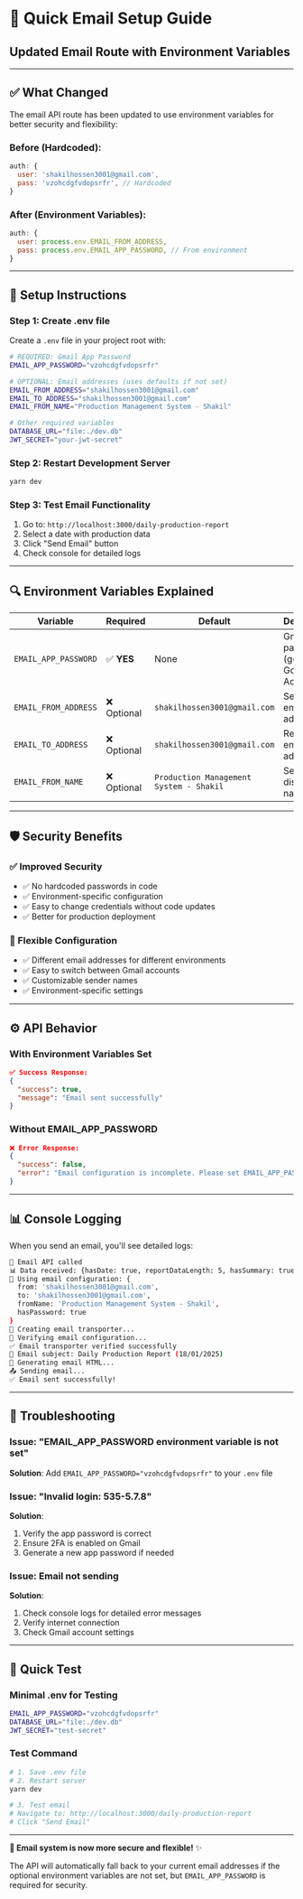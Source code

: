 # 🚀 Quick Email Setup Guide
## Updated Email Route with Environment Variables

---

## ✅ **What Changed**

The email API route has been updated to use environment variables for better security and flexibility:

### **Before** (Hardcoded):
```javascript
auth: {
  user: 'shakilhossen3001@gmail.com',
  pass: 'vzohcdgfvdopsrfr', // Hardcoded
}
```

### **After** (Environment Variables):
```javascript
auth: {
  user: process.env.EMAIL_FROM_ADDRESS,
  pass: process.env.EMAIL_APP_PASSWORD, // From environment
}
```

---

## 🔧 **Setup Instructions**

### **Step 1: Create .env file**
Create a `.env` file in your project root with:

```bash
# REQUIRED: Gmail App Password
EMAIL_APP_PASSWORD="vzohcdgfvdopsrfr"

# OPTIONAL: Email addresses (uses defaults if not set)
EMAIL_FROM_ADDRESS="shakilhossen3001@gmail.com"
EMAIL_TO_ADDRESS="shakilhossen3001@gmail.com"
EMAIL_FROM_NAME="Production Management System - Shakil"

# Other required variables
DATABASE_URL="file:./dev.db"
JWT_SECRET="your-jwt-secret"
```

### **Step 2: Restart Development Server**
```bash
yarn dev
```

### **Step 3: Test Email Functionality**
1. Go to: `http://localhost:3000/daily-production-report`
2. Select a date with production data
3. Click "Send Email" button
4. Check console for detailed logs

---

## 🔍 **Environment Variables Explained**

| Variable | Required | Default | Description |
|----------|----------|---------|-------------|
| `EMAIL_APP_PASSWORD` | ✅ **YES** | None | Gmail app password (get from Google Account) |
| `EMAIL_FROM_ADDRESS` | ❌ Optional | `shakilhossen3001@gmail.com` | Sender email address |
| `EMAIL_TO_ADDRESS` | ❌ Optional | `shakilhossen3001@gmail.com` | Recipient email address |
| `EMAIL_FROM_NAME` | ❌ Optional | `Production Management System - Shakil` | Sender display name |

---

## 🛡️ **Security Benefits**

### **✅ Improved Security**
- ✅ No hardcoded passwords in code
- ✅ Environment-specific configuration
- ✅ Easy to change credentials without code updates
- ✅ Better for production deployment

### **🔄 Flexible Configuration**
- ✅ Different email addresses for different environments
- ✅ Easy to switch between Gmail accounts
- ✅ Customizable sender names
- ✅ Environment-specific settings

---

## ⚙️ **API Behavior**

### **With Environment Variables Set**
```json
✅ Success Response:
{
  "success": true,
  "message": "Email sent successfully"
}
```

### **Without EMAIL_APP_PASSWORD**
```json
❌ Error Response:
{
  "success": false,
  "error": "Email configuration is incomplete. Please set EMAIL_APP_PASSWORD environment variable."
}
```

---

## 📊 **Console Logging**

When you send an email, you'll see detailed logs:

```bash
📧 Email API called
📊 Data received: {hasDate: true, reportDataLength: 5, hasSummary: true}
📧 Using email configuration: {
  from: 'shakilhossen3001@gmail.com',
  to: 'shakilhossen3001@gmail.com',
  fromName: 'Production Management System - Shakil',
  hasPassword: true
}
📧 Creating email transporter...
🔐 Verifying email configuration...
✅ Email transporter verified successfully
📧 Email subject: Daily Production Report (18/01/2025)
🎨 Generating email HTML...
📤 Sending email...
✅ Email sent successfully!
```

---

## 🔧 **Troubleshooting**

### **Issue: "EMAIL_APP_PASSWORD environment variable is not set"**
**Solution**: Add `EMAIL_APP_PASSWORD="vzohcdgfvdopsrfr"` to your `.env` file

### **Issue: "Invalid login: 535-5.7.8"**
**Solution**: 
1. Verify the app password is correct
2. Ensure 2FA is enabled on Gmail
3. Generate a new app password if needed

### **Issue: Email not sending**
**Solution**:
1. Check console logs for detailed error messages
2. Verify internet connection
3. Check Gmail account settings

---

## 🎯 **Quick Test**

### **Minimal .env for Testing**
```bash
EMAIL_APP_PASSWORD="vzohcdgfvdopsrfr"
DATABASE_URL="file:./dev.db"
JWT_SECRET="test-secret"
```

### **Test Command**
```bash
# 1. Save .env file
# 2. Restart server
yarn dev

# 3. Test email
# Navigate to: http://localhost:3000/daily-production-report
# Click "Send Email"
```

---

**🎉 Email system is now more secure and flexible!** ✨

The API will automatically fall back to your current email addresses if the optional environment variables are not set, but `EMAIL_APP_PASSWORD` is required for security.

